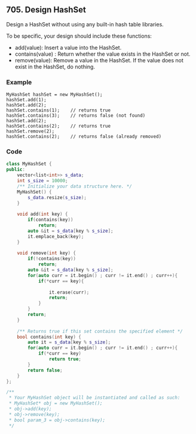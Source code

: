 ## 705. Design HashSet

Design a HashSet without using any built-in hash table libraries.

To be specific, your design should include these functions:

- add(value): Insert a value into the HashSet. 
- contains(value) : Return whether the value exists in the HashSet or not.
- remove(value): Remove a value in the HashSet. If the value does not exist in the HashSet, do nothing.


### Example
```
MyHashSet hashSet = new MyHashSet();
hashSet.add(1);         
hashSet.add(2);         
hashSet.contains(1);    // returns true
hashSet.contains(3);    // returns false (not found)
hashSet.add(2);          
hashSet.contains(2);    // returns true
hashSet.remove(2);          
hashSet.contains(2);    // returns false (already removed)
```

### Code
```c++
class MyHashSet {
public:
    vector<list<int>> s_data;
    int s_size = 10000;
    /** Initialize your data structure here. */
    MyHashSet() {
        s_data.resize(s_size);
    }
    
    void add(int key) {
        if(contains(key))
            return;
        auto &it = s_data[key % s_size];
        it.emplace_back(key);
    }
    
    void remove(int key) {
        if(!contains(key))
            return;
        auto &it = s_data[key % s_size];
        for(auto curr = it.begin() ; curr != it.end() ; curr++){
            if(*curr == key){
                
                it.erase(curr);
                return;
            }
        }
        return;
    }
    
    /** Returns true if this set contains the specified element */
    bool contains(int key) {
        auto it = s_data[key % s_size];
        for(auto curr = it.begin() ; curr != it.end() ; curr++){
            if(*curr == key)
                return true;
        }
        return false;
    }
};

/**
 * Your MyHashSet object will be instantiated and called as such:
 * MyHashSet* obj = new MyHashSet();
 * obj->add(key);
 * obj->remove(key);
 * bool param_3 = obj->contains(key);
 */
```


